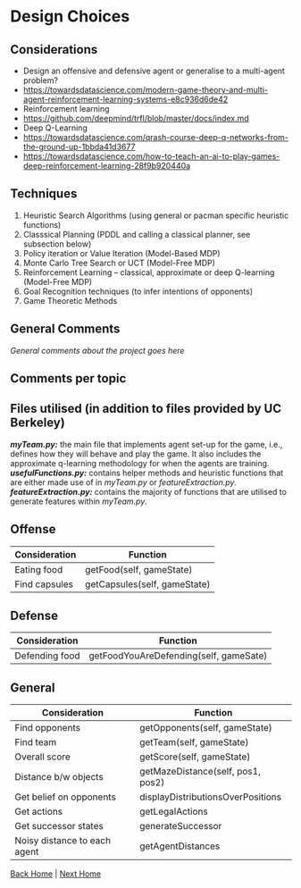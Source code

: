 # Design Choices

## Considerations

- Design an offensive and defensive agent or generalise to a multi-agent problem?
- https://towardsdatascience.com/modern-game-theory-and-multi-agent-reinforcement-learning-systems-e8c936d6de42
- Reinforcement learning
- https://github.com/deepmind/trfl/blob/master/docs/index.md 
- Deep Q-Learning
- https://towardsdatascience.com/qrash-course-deep-q-networks-from-the-ground-up-1bbda41d3677
- https://towardsdatascience.com/how-to-teach-an-ai-to-play-games-deep-reinforcement-learning-28f9b920440a

## Techniques

1. Heuristic Search Algorithms (using general or pacman specific heuristic functions) 
2. Classsical Planning (PDDL and calling a classical planner, see subsection below) 
3. Policy iteration or Value Iteration (Model-Based MDP)
4. Monte Carlo Tree Search or UCT (Model-Free MDP)
5. Reinforcement Learning – classical, approximate or deep Q-learning (Model-Free MDP) 
6. Goal Recognition techniques (to infer intentions of opponents)
7. Game Theoretic Methods

## General Comments

_General comments about the project goes here_

## Comments per topic

## Files utilised (in addition to files provided by UC Berkeley)

***myTeam.py:*** the main file that implements agent set-up for the game, i.e., defines how they will behave and play the game. It also includes the approximate q-learning methodology for when the agents are training.
***usefulFunctions.py:*** contains helper methods and heuristic functions that are either made use of in *myTeam.py* or *featureExtraction.py*.
***featureExtraction.py:*** contains the majority of functions that are utilised to generate features within *myTeam.py*.


## Offense

| Consideration | Function                   |
| ------------- | -------------------------- |
| Eating food   | getFood(self, gameState)   |  
| Find capsules | getCapsules(self, gameState)|

## Defense

| Consideration | Function                                  |
| ------------- | ----------------------------------------- |
| Defending food| getFoodYouAreDefending(self, gameSate)    |

## General

| Consideration | Function                                  |
| ------------- | ----------------------------------------- |
| Find opponents| getOpponents(self, gameState)             |
| Find team     | getTeam(self, gameState)                  |
| Overall score | getScore(self, gameState)                 |
| Distance b/w objects | getMazeDistance(self, pos1, pos2)  |
| Get belief on opponents | displayDistributionsOverPositions |
| Get actions | getLegalActions |
| Get successor states | generateSuccessor |
| Noisy distance to each agent | getAgentDistances |

[Back Home](/home) | [Next Home](/2_1_approach)